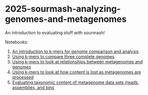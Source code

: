 # 2025-sourmash-analyzing-genomes-and-metagenomes

An introduction to evaluating stuff with sourmash!

Notebooks:

1. [An introduction to k-mers for genome comparison and analysis](1-kmers-and-minhash.ipynb)
2. [ Using k-mers to compare three complete genomes](2-upset-plots-and-real-genomes.ipynb)
3. [Using k-mers to look at relationships between metagenomes and genomes](3-comparing-genomes-and-metagenomes.ipynb)
4. [Using k-mers to look at how content is lost as metagenomes are processed](4-processing-metagenomes.ipynb)
5. [Evaluating taxonomic content of metagenome data sets (reads, assemblies, and bins](5-taxonomic-content.ipynb)